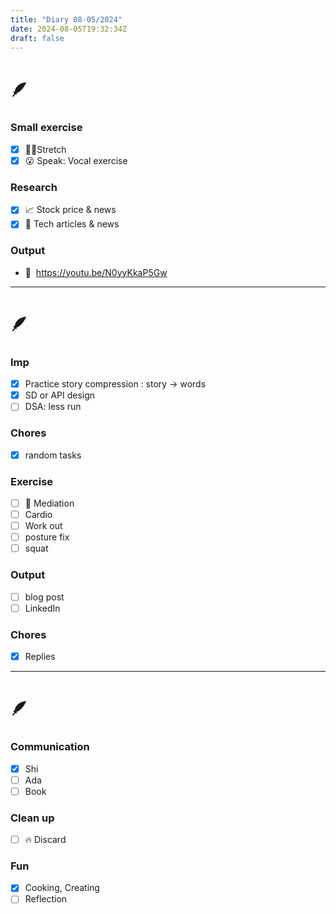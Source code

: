 ```yaml
---
title: "Diary 08-05/2024"  
date: 2024-08-05T19:32:34Z
draft: false
---
```


# 🪶

### Small exercise

- [x]  🧎‍♀️Stretch
- [x]  😮 Speak: Vocal exercise

### Research

- [x]  📈 Stock price & news
- [x]  👾 Tech articles & news

### Output

- 🎥  https://youtu.be/N0yyKkaP5Gw

---

# 🪶

### Imp

- [x]  Practice story compression : story → words
- [x]  SD or API design
- [ ]  DSA: less run

### Chores

- [x]  random tasks

### Exercise

- [ ]  🧘 Mediation
- [ ]  Cardio
- [ ]  Work out
- [ ]  posture fix
- [ ]  squat

### Output

- [ ]  blog post
- [ ]  LinkedIn

### Chores

- [x]  Replies

---

# 🪶

### Communication

- [x]  Shi
- [ ]  Ada
- [ ]  Book

### Clean up

- [ ]  🔥 Discard

### Fun

- [x]  Cooking, Creating
- [ ]  Reflection